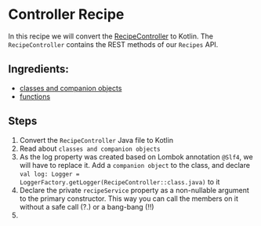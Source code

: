 # Controller Recipe

In this recipe we will convert
the [RecipeController](../../src/main/java/nl/rabobank/kotlinmovement/recipes/controller/RecipeController.java) to
Kotlin.
The `RecipeController` contains the REST methods of our `Recipes` API.

## Ingredients:

- [classes and companion objects](CLASSES_AND_COMPANION_OBJECTS.md)
- [functions](FUNCTIONS.md)

## Steps

1) Convert the `RecipeController` Java file to Kotlin
2) Read about `classes and companion objects`
3) As the log property was created based on Lombok annotation `@Slf4`, we will have to replace it.
   Add a `companion object` to the class, and
   declare `val log: Logger = LoggerFactory.getLogger(RecipeController::class.java)` to it
4) Declare the private `recipeService` property as a non-nullable argument to the primary constructor. This way you can call the members on it without a safe call (?.) or a bang-bang (!!)
5) 
